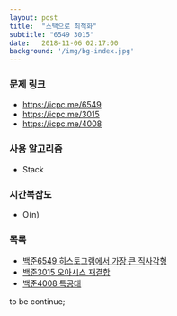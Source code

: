 ```yaml
---
layout: post
title:  "스택으로 최적화"
subtitle: "6549 3015"
date:   2018-11-06 02:17:00
background: '/img/bg-index.jpg'
---
```


### 문제 링크
* https://icpc.me/6549
* https://icpc.me/3015
* https://icpc.me/4008

### 사용 알고리즘
* Stack

### 시간복잡도
* O(n)

### 목록
* <a href = "https://justicehui.github.io/2018/11/05/BOJ6549.html">백준6549 히스토그램에서 가장 큰 직사각형</a></li>
* <a href = "https://justicehui.github.io/2018/11/06/BOJ3015.html">백준3015 오아시스 재결합</a></li>
* <a href = "https://justicehui.github.io/2018/08/20/Commando.html">백준4008 특공대</a>

to be continue;
